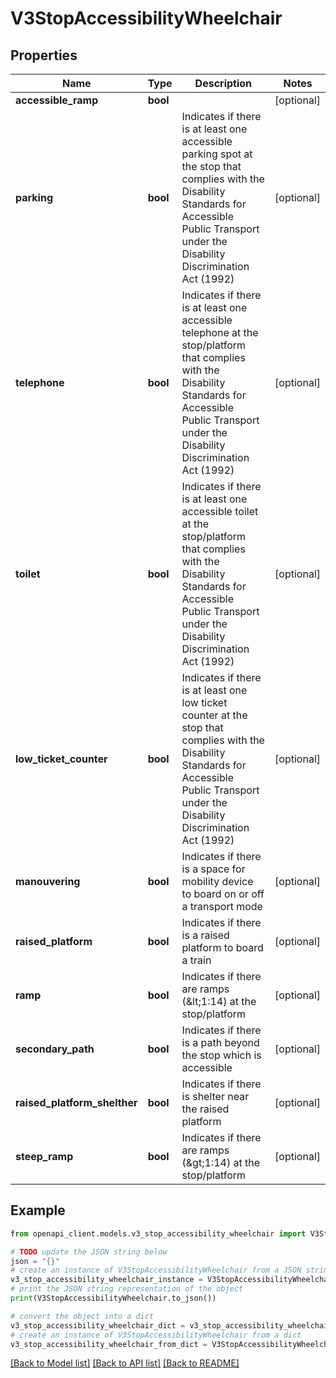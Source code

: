 # V3StopAccessibilityWheelchair


## Properties

Name | Type | Description | Notes
------------ | ------------- | ------------- | -------------
**accessible_ramp** | **bool** |  | [optional] 
**parking** | **bool** | Indicates if there is at least one accessible parking spot at the stop that complies with the Disability Standards for Accessible Public Transport under the Disability Discrimination Act (1992) | [optional] 
**telephone** | **bool** | Indicates if there is at least one accessible telephone at the stop/platform that complies with the Disability Standards for Accessible Public Transport under the Disability Discrimination Act (1992) | [optional] 
**toilet** | **bool** | Indicates if there is at least one accessible toilet at the stop/platform that complies with the Disability Standards for Accessible Public Transport under the Disability Discrimination Act (1992) | [optional] 
**low_ticket_counter** | **bool** | Indicates if there is at least one low ticket counter at the stop that complies with the Disability Standards for Accessible Public Transport under the Disability Discrimination Act (1992) | [optional] 
**manouvering** | **bool** | Indicates if there is a space for mobility device to board on or off a transport mode | [optional] 
**raised_platform** | **bool** | Indicates if there is a raised platform to board a train | [optional] 
**ramp** | **bool** | Indicates if there are ramps (&amp;lt;1:14) at the stop/platform | [optional] 
**secondary_path** | **bool** | Indicates if there is a path beyond the stop which is accessible | [optional] 
**raised_platform_shelther** | **bool** | Indicates if there is shelter near the raised platform | [optional] 
**steep_ramp** | **bool** | Indicates if there are ramps (&amp;gt;1:14) at the stop/platform | [optional] 

## Example

```python
from openapi_client.models.v3_stop_accessibility_wheelchair import V3StopAccessibilityWheelchair

# TODO update the JSON string below
json = "{}"
# create an instance of V3StopAccessibilityWheelchair from a JSON string
v3_stop_accessibility_wheelchair_instance = V3StopAccessibilityWheelchair.from_json(json)
# print the JSON string representation of the object
print(V3StopAccessibilityWheelchair.to_json())

# convert the object into a dict
v3_stop_accessibility_wheelchair_dict = v3_stop_accessibility_wheelchair_instance.to_dict()
# create an instance of V3StopAccessibilityWheelchair from a dict
v3_stop_accessibility_wheelchair_from_dict = V3StopAccessibilityWheelchair.from_dict(v3_stop_accessibility_wheelchair_dict)
```
[[Back to Model list]](../README.md#documentation-for-models) [[Back to API list]](../README.md#documentation-for-api-endpoints) [[Back to README]](../README.md)



